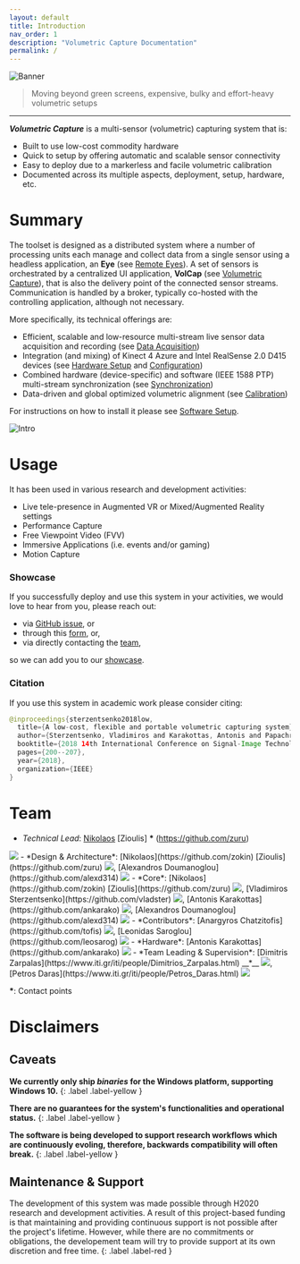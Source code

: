 ```yaml
---
layout: default
title: Introduction
nav_order: 1
description: "Volumetric Capture Documentation"
permalink: /
---
```


![Banner](assets/images/header.png)
> Moving beyond green screens, expensive, bulky and effort-heavy volumetric setups

___

***Volumetric Capture*** is a multi-sensor (volumetric) capturing system that is:
- Built to use low-cost commodity hardware
- Quick to setup by offering automatic and scalable sensor connectivity
- Easy to deploy due to a markerless and facile volumetric calibration
- Documented across its multiple aspects, deployment, setup, hardware, etc.

# Summary
The toolset is designed as a distributed system where a number of processing units each manage and collect data from a single sensor using a headless application, an **Eye** (see [Remote Eyes](docs/eyes.md)). 
A set of sensors is orchestrated by a centralized UI application, **VolCap** (see [Volumetric Capture](docs/volcap.md)), that is also the delivery point of the connected sensor streams.
Communication is handled by a broker, typically co-hosted with the controlling application, although not necessary.

More specifically, its technical offerings are:
- Efficient, scalable and low-resource multi-stream live sensor data acquisition and recording (see [Data Acquisition](docs/acquisition.md))
- Integration (and mixing) of Kinect 4 Azure and Intel RealSense 2.0 D415 devices (see [Hardware Setup](docs/hardware/hardware.md) and [Configuration](docs/configure.md))
- Combined hardware (device-specific) and software (IEEE 1588 PTP) multi-stream synchronization (see [Synchronization](docs/synchronization.md))
- Data-driven and global optimized volumetric alignment (see [Calibration](docs/calibration/calibration.md))

For instructions on how to install it please see [Software Setup](docs/software.md).

![Intro](assets/images/App/intro2.jpg)

# Usage
It has been used in various research and development activities:
- Live tele-presence in Augmented VR or Mixed/Augmented Reality settings
- Performance Capture
- Free Viewpoint Video (FVV)
- Immersive Applications (i.e. events and/or gaming)
- Motion Capture

### Showcase
If you successfully deploy and use this system in your activities, we would love to hear from you, please reach out:
- via [GitHub issue](https://github.com/VCL3D/VolumetricCapture/issues), or
- through this [form](https://forms.gle/DxA3yiumbbdwEcPSA), or,
- via directly contacting the [team](#developers),

so we can add you to our [showcase](docs/showcase).

### Citation
If you use this system in academic work please consider citing:
```java
@inproceedings{sterzentsenko2018low,
  title={A low-cost, flexible and portable volumetric capturing system},
  author={Sterzentsenko, Vladimiros and Karakottas, Antonis and Papachristou, Alexandros and Zioulis, Nikolaos and Doumanoglou, Alexandros and Zarpalas, Dimitrios and Daras, Petros},
  booktitle={2018 14th International Conference on Signal-Image Technology \& Internet-Based Systems (SITIS)},
  pages={200--207},
  year={2018},
  organization={IEEE}
}
```

# Team

- *Technical Lead*: [Nikolaos](https://github.com/zokin) [Zioulis] __*__ (https://github.com/zuru)
<img src="https://eu.ui-avatars.com/api/?name=Nikolaos+Zioulis&size=16&font-size=.5&rounded=true&background=0D8ABC&color=fff"/>
- *Design & Architecture*: [Nikolaos](https://github.com/zokin) [Zioulis](https://github.com/zuru) <img src="https://eu.ui-avatars.com/api/?name=Nikolaos+Zioulis&size=16&font-size=.5&rounded=true&background=0D8ABC&color=fff"/>, [Alexandros Doumanoglou](https://github.com/alexd314) <img src="https://eu.ui-avatars.com/api/?name=Alexandros+Doumanoglou&size=16&font-size=.5&rounded=true&background=114091&color=D0D6D9"/>
- *Core*: [Nikolaos](https://github.com/zokin) [Zioulis](https://github.com/zuru) <img src="https://eu.ui-avatars.com/api/?name=Nikolaos+Zioulis&size=16&font-size=.5&rounded=true&background=0D8ABC&color=fff"/>, [Vladimiros Sterzentsenko](https://github.com/vladster) <img src="https://eu.ui-avatars.com/api/?name=Vladimiros+Sterzentsenko&size=16&font-size=.5&rounded=true&background=353633&color=FAF9F7"/>, [Antonis Karakottas](https://github.com/ankarako) <img src="https://eu.ui-avatars.com/api/?name=Antonis+Karakottas&size=16&font-size=.5&rounded=true&background=4D2219&color=D59386"/>, [Alexandros Doumanoglou](https://github.com/alexd314) <img src="https://eu.ui-avatars.com/api/?name=Alexandros+Doumanoglou&size=16&font-size=.5&rounded=true&background=114091&color=D0D6D9"/>
- *Contributors*: [Anargyros Chatzitofis](https://github.com/tofis) <img src="https://eu.ui-avatars.com/api/?name=Anargyros+Chatzitofis&size=16&font-size=.5&rounded=true&background=306B2D&color=AEB5AE"/>, [Leonidas Saroglou](https://github.com/leosarog) <img src="https://eu.ui-avatars.com/api/?name=Leonidas+Saroglou&size=16&font-size=.5&rounded=true&background=5F246B&color=B5B3AE"/>
- *Hardware*: [Antonis Karakottas](https://github.com/ankarako) <img src="https://eu.ui-avatars.com/api/?name=Antonis+Karakottas&size=16&font-size=.5&rounded=true&background=4D2219&color=D59386"/>
- *Team Leading & Supervision*: [Dimitris Zarpalas](https://www.iti.gr/iti/people/Dimitrios_Zarpalas.html) __*__ <img src="https://eu.ui-avatars.com/api/?name=Dimitris+Zarpalas&size=16&font-size=.5&rounded=true&background=9365F0&color=F5E1DE"/>, [Petros Daras](https://www.iti.gr/iti/people/Petros_Daras.html) <img src="https://eu.ui-avatars.com/api/?name=Petros+Daras&size=16&font-size=.5&rounded=true&background=F54756&color=F5E1DE"/>

__*__: Contact points

# Disclaimers

## Caveats
**We currently only ship _binaries_ for the Windows platform, supporting Windows 10.**
{: .label .label-yellow }

**There are no guarantees for the system's functionalities and operational status.**
{: .label .label-yellow }

**The software is being developed to support research workflows which are continuously evoling, therefore, backwards compatibility will often break.**
{: .label .label-yellow }

## Maintenance & Support
The development of this system was made possible through H2020 research and development activities. A result of this project-based funding is that maintaining and providing continuous support is not possible after the project's lifetime. However, while there are no commitments or obligations, the developement team will try to provide support at its own discretion and free time.
{: .label .label-red }
